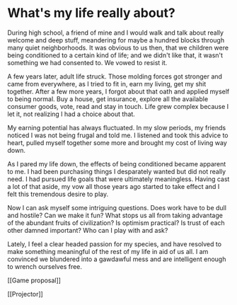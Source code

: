 


# What's my life really about?

During high school, a friend of mine and I would walk and talk about really welcome and deep stuff, meandering for maybe a hundred blocks through many quiet neighborhoods. It was obvious to us then, that we children were being conditioned to a certain kind of life; and we didn't like that, it wasn't something we had consented to. We vowed to resist it.

A few years later, adult life struck. Those molding forces got stronger and came from everywhere, as I tried to fit in, earn my living, get my shit together. After a few more years, I forgot about that oath and applied myself to being normal. Buy a house, get insurance, explore all the available consumer goods, vote, read and stay in touch. Life grew complex because I let it, not realizing I had a choice about that.

My earning potential has always fluctuated. In my slow periods, my friends noticed I was not being frugal and told me. I listened and took this advice to heart, pulled myself together some more and brought my cost of living way down.

As I pared my life down, the effects of being conditioned became apparent to me. I had been purchasing things I desparately wanted but did not really need. I had pursued life goals that were ultimately meaningless. Having cast a lot of that aside, my vow all those years ago started to take effect and I felt this tremendous desire to play.

Now I can ask myself some intriguing questions. Does work have to be dull and hostile? Can we make it fun? What stops us all from taking advantage of the abundant fruits of civilization? Is optimism practical? Is trust of each other damned important? Who can I play with and ask?

Lately, I feel a clear headed passion for my species, and have resolved to make something meaningful of the rest of my life in aid of us all. I am convinced we blundered into a gawdawful mess and are intelligent enough to wrench ourselves free.

[[Game proposal]]  

[[Projector]]  